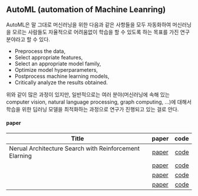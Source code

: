 ## AutoML (automation of Machine Leanring)

AutoML은 말 그대로 머신러닝을 위한 다음과 같은 사항들을 모두 자동화하여 머신러닝을 모르는 사람들도 자율적으로 어려움없이 학습을 할 수 있도록 하는 목표를 가진 연구분야라고 할 수 있다.

* Preprocess the data,
* Select appropriate features,
* Select an appropriate model family,
* Optimize model hyperparameters,
* Postprocess machine learning models,
* Critically analyze the results obtained.

위와 같이 많은 과정이 있지만, 일반적으로는 여러 분야(머신러닝에 속해 있는 computer vision, natural language processing, graph computing, ...)에 대해서 학습을 위한 딥러닝 모델을 최적화하는 과정으로 연구가 진행되고 있는 걸로 안다.




#### paper
| Title | paper | code |
|---|:---:|---:|
| Nerual Architecture Search with Reinforcement Elarning | [paper]() | [code]() |
|  | [paper]() | [code]() |
|  | [paper]() | [code]() |
|  | [paper]() | [code]() |
